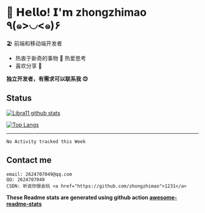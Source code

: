 # 🥳 𝗛𝗲𝗹𝗹𝗼! 𝗜'𝗺 zhongzhimao ٩(๑>◡<๑)۶

🏖 前端和移动端开发者

- 热衷于新奇的事物 🤩 热爱思考
- 喜欢分享 🧐

**独立开发者，有需求可以联系我 😊**

## Status

[![Libra11 github stats](https://github-readme-stats.vercel.app/api?username=Libra11&count_private=true&show_icons=true&theme=radical)](https://github.com/zhongzhimao)

[![Top Langs](https://github-readme-stats.vercel.app/api/top-langs/?username=Libra11&theme=radical)](https://github.com/zhongzhimao)

---

<!--START_SECTION:waka-->
```text
No Activity tracked this Week
```
<!--END_SECTION:waka-->

## Contact me

```text
email: 2624707049@qq.com
QQ: 2624707049
CSDN: 听说你很会玩 <a href="https://github.com/zhongzhimao">1231</a>　
```

**These Readme stats are generated using github action [awesome-readme-stats](https://github.com/anmol098/waka-readme-stats)**
